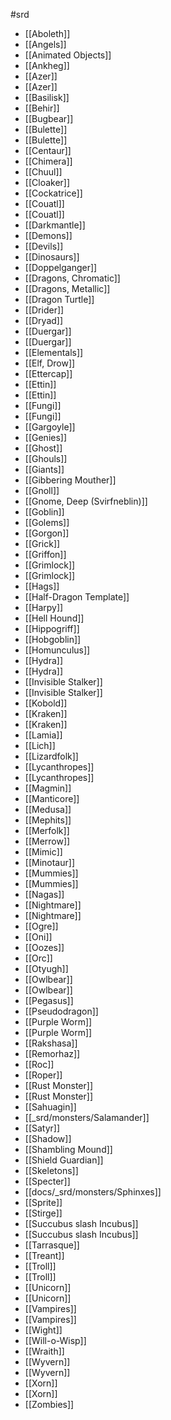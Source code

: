  #srd

- [[Aboleth]]
- [[Angels]]
- [[Animated Objects]]
- [[Ankheg]]
- [[Azer]]
- [[Azer]]
- [[Basilisk]]
- [[Behir]]
- [[Bugbear]]
- [[Bulette]]
- [[Bulette]]
- [[Centaur]]
- [[Chimera]]
- [[Chuul]]
- [[Cloaker]]
- [[Cockatrice]]
- [[Couatl]]
- [[Couatl]]
- [[Darkmantle]]
- [[Demons]]
- [[Devils]]
- [[Dinosaurs]]
- [[Doppelganger]]
- [[Dragons, Chromatic]]
- [[Dragons, Metallic]]
- [[Dragon Turtle]]
- [[Drider]]
- [[Dryad]]
- [[Duergar]]
- [[Duergar]]
- [[Elementals]]
- [[Elf, Drow]]
- [[Ettercap]]
- [[Ettin]]
- [[Ettin]]
- [[Fungi]]
- [[Fungi]]
- [[Gargoyle]]
- [[Genies]]
- [[Ghost]]
- [[Ghouls]]
- [[Giants]]
- [[Gibbering Mouther]]
- [[Gnoll]]
- [[Gnome, Deep (Svirfneblin)]]
- [[Goblin]]
- [[Golems]]
- [[Gorgon]]
- [[Grick]]
- [[Griffon]]
- [[Grimlock]]
- [[Grimlock]]
- [[Hags]]
- [[Half-Dragon Template]]
- [[Harpy]]
- [[Hell Hound]]
- [[Hippogriff]]
- [[Hobgoblin]]
- [[Homunculus]]
- [[Hydra]]
- [[Hydra]]
- [[Invisible Stalker]]
- [[Invisible Stalker]]
- [[Kobold]]
- [[Kraken]]
- [[Kraken]]
- [[Lamia]]
- [[Lich]]
- [[Lizardfolk]]
- [[Lycanthropes]]
- [[Lycanthropes]]
- [[Magmin]]
- [[Manticore]]
- [[Medusa]]
- [[Mephits]]
- [[Merfolk]]
- [[Merrow]]
- [[Mimic]]
- [[Minotaur]]
- [[Mummies]]
- [[Mummies]]
- [[Nagas]]
- [[Nightmare]]
- [[Nightmare]]
- [[Ogre]]
- [[Oni]]
- [[Oozes]]
- [[Orc]]
- [[Otyugh]]
- [[Owlbear]]
- [[Owlbear]]
- [[Pegasus]]
- [[Pseudodragon]]
- [[Purple Worm]]
- [[Purple Worm]]
- [[Rakshasa]]
- [[Remorhaz]]
- [[Roc]]
- [[Roper]]
- [[Rust Monster]]
- [[Rust Monster]]
- [[Sahuagin]]
- [[_srd/monsters/Salamander]]
- [[Satyr]]
- [[Shadow]]
- [[Shambling Mound]]
- [[Shield Guardian]]
- [[Skeletons]]
- [[Specter]]
- [[docs/_srd/monsters/Sphinxes]]
- [[Sprite]]
- [[Stirge]]
- [[Succubus slash Incubus]]
- [[Succubus slash Incubus]]
- [[Tarrasque]]
- [[Treant]]
- [[Troll]]
- [[Troll]]
- [[Unicorn]]
- [[Unicorn]]
- [[Vampires]]
- [[Vampires]]
- [[Wight]]
- [[Will-o-Wisp]]
- [[Wraith]]
- [[Wyvern]]
- [[Wyvern]]
- [[Xorn]]
- [[Xorn]]
- [[Zombies]]